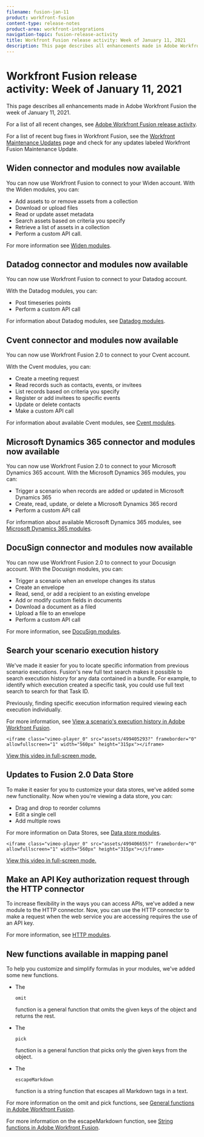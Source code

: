 ```yaml
---
filename: fusion-jan-11
product: workfront-fusion
content-type: release-notes
product-area: workfront-integrations
navigation-topic: fusion-release-activity
title: Workfront Fusion release activity: Week of January 11, 2021
description: This page describes all enhancements made in Adobe Workfront Fusion the week of January 11, 2021.
---
```


# Workfront Fusion release activity:&nbsp;Week of January 11, 2021

This page describes all enhancements made in Adobe Workfront Fusion the week of January 11, 2021.

For a list of all recent changes, see [Adobe Workfront Fusion release activity](../../../product-announcements/product-releases/fusion-release-activity/fusion-release-activity.md).

For a list of recent bug fixes in Workfront Fusion, see the [Workfront Maintenance Updates](https://one.workfront.com/s/article/Workfront-Maintenance-Updates-1882317350) page and check for any updates labeled Workfront Fusion Maintenance Update.

## Widen connector and modules now available

You can now use Workfront Fusion to connect to your Widen account. With the Widen modules, you can:

* Add assets to or remove assets from a collection
* Download or upload files
* Read or update asset metadata
* Search assets based on criteria you specify
* Retrieve a list of assets in a collection
* Perform a custom API call.

For more information see [Widen modules](../../../workfront-fusion/apps-and-their-modules/widen-modules.md).

## Datadog connector and modules now available

You can now use Workfront Fusion to connect to your Datadog account.

With the Datadog modules, you can:

* Post timeseries points
* Perform a custom API call

For information about Datadog modules, see [Datadog modules](../../../workfront-fusion/apps-and-their-modules/datadog-modules.md).

## Cvent connector and modules now available

You can now use Workfront Fusion 2.0 to connect to your Cvent account.

With the Cvent modules, you can:

* Create a meeting request
* Read records such as contacts, events, or invitees
* List records based on criteria you specify
* Register or add invitees to specific events
* Update or delete contacts
* Make a custom API call

For information about available Cvent modules, see [Cvent modules](../../../workfront-fusion/apps-and-their-modules/cvent-modules.md).

## Microsoft Dynamics 365 connector and modules now available

You can now use Workfront Fusion 2.0 to connect to your Microsoft Dynamics 365 account. With the Microsoft Dynamics 365 modules, you can:

* Trigger a scenario when records are added or updated in Microsoft Dynamics 365
* Create, read, update, or delete a Microsoft Dynamics 365 record
* Perform a custom API call

For information about available Microsoft Dynamics 365 modules, see [Microsoft Dynamics 365 modules](../../../workfront-fusion/apps-and-their-modules/microsoft-dynamics-365-modules.md).

## DocuSign connector and modules now available

You can now use Workfront Fusion 2.0 to connect to your Docusign account. With the Docusign modules, you can:

* Trigger a scenario when an envelope changes its status
* Create an envelope
* Read, send, or add a recipient to an existing envelope
* Add or modify custom fields in documents
* Download a document as a filed
* Upload a file to an envelope
* Perform a custom API call

For more information, see [DocuSign modules](../../../workfront-fusion/apps-and-their-modules/docusign-modules.md).

## Search your scenario execution history

We've made it easier for you to locate specific information from previous scenario executions. Fusion's new full text search makes it possible to search execution history for any data contained in a bundle. For example, to identify which execution created a specific task, you could use full text search to search for that Task ID.

Previously, finding specific execution information required viewing each execution individually.

For more information, see [View a scenario's execution history in Adobe Workfront Fusion](../../../workfront-fusion/scenarios/view-scenario-execution-history.md).

```<iframe class="vimeo-player_0" src="assets/499405293?" frameborder="0" allowfullscreen="1" width="560px" height="315px"></iframe>```

[View this video in full-screen mode.](https://vimeo.com/499405293/16c7b06548)

## Updates to Fusion 2.0 Data Store

To make it easier for you to customize your data stores, we've added some new functionality. Now when you're viewing a data store, you can:

* Drag and drop to reorder columns
* Edit a single cell
* Add multiple rows

For more information on Data Stores, see [Data store modules](../../../workfront-fusion/apps-and-their-modules/data-store-modules.md).

```<iframe class="vimeo-player_0" src="assets/499406655?" frameborder="0" allowfullscreen="1" width="560px" height="315px"></iframe>```

[View this video in full-screen mode.](https://vimeo.com/499406655/925cab56d5)

## Make an API Key authorization request through the HTTP connector

To increase flexibility in the ways you can access APIs, we've added a new module to the HTTP connector. Now, you can use the HTTP connector to make a request when the web service you are accessing requires the use of an API key.

For more information, see [HTTP modules](../../../workfront-fusion/apps-and-their-modules/http-modules/http-modules-1.md).

## New functions available in mapping panel

To help you customize and simplify formulas in your modules, we've added some new functions.

* The 

  ```
  omit
  ```

  function is a general function that omits the given keys of the object and returns the rest.
* The 

  ```
  pick
  ```

  function is a general function that picks only the given keys from the object.
* The 

  ```
  escapeMarkdown
  ```

  function is a string function that escapes all Markdown tags in a text.

For more information on the omit and pick functions, see [General functions in Adobe Workfront Fusion](../../../workfront-fusion/functions/general-functions.md).

For more information on the escapeMarkdown function, see [String functions in Adobe Workfront Fusion](../../../workfront-fusion/functions/string-functions.md).
